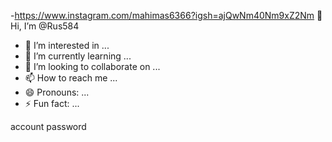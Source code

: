 -https://www.instagram.com/mahimas6366?igsh=ajQwNm40Nm9xZ2Nm 👋 Hi, I’m @Rus584
- 👀 I’m interested in ...
- 🌱 I’m currently learning ...
- 💞️ I’m looking to collaborate on ...
- 📫 How to reach me ...
- 😄 Pronouns: ...
- ⚡ Fun fact: ...

<!---
Rhhfhvfus584/Rus584 is a ✨ special ✨ repository because its `README.md` (this file) appears on your GitHub profile.
You can click the Preview link to take a look at your changes.
--->
account password 
